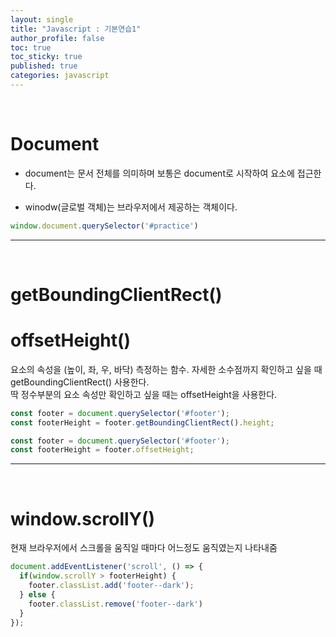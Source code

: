 ```yaml
---
layout: single
title: "Javascript : 기본연습1"
author_profile: false
toc: true
toc_sticky: true
published: true
categories: javascript
---
```


<br>

# Document
  
  * document는 문서 전체를 의미하며 보통은 
    document로 시작하여 요소에 접근한다.
  
  * winodw(글로벌 객체)는 브라우저에서 제공하는 객체이다.

```javascript
window.document.querySelector('#practice')
```

<hr>
<br>

# getBoundingClientRect()
# offsetHeight()

<div class="notice--info">
요소의 속성을 (높이, 좌, 우, 바닥) 측정하는 함수.
자세한 소수점까지 확인하고 싶을 때 getBoundingClientRect() 사용한다.
</div>

<div class="notice--info">
딱 정수부분의 요소 속성만 확인하고 싶을 때는 offsetHeight을 사용한다.
</div>

```javascript
const footer = document.querySelector('#footer');
const footerHeight = footer.getBoundingClientRect().height;
```

```javascript
const footer = document.querySelector('#footer');
const footerHeight = footer.offsetHeight;
```

<hr>
<br>

# window.scrollY()

<div class="notice--info">
현재 브라우저에서 스크롤을 움직일 때마다 어느정도 움직였는지 나타내줌
</div>

```javascript
document.addEventListener('scroll', () => {
  if(window.scrollY > footerHeight) {
    footer.classList.add('footer--dark');
  } else {
    footer.classList.remove('footer--dark')
  }
});
```